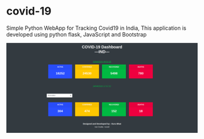 # covid-19
Simple Python WebApp for Tracking Covid19 in India,
This application is developed using python flask, JavaScript and Bootstrap


![Image description](/static/images/screenshot.png)
